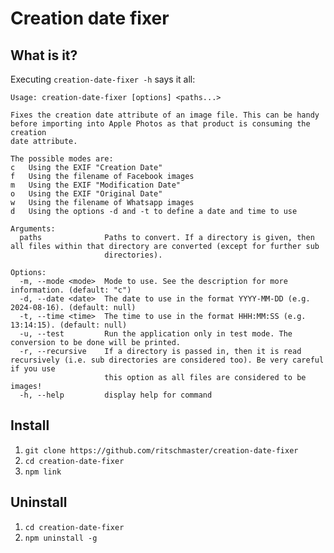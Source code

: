 # Creation date fixer

## What is it?

Executing `creation-date-fixer -h` says it all:

    Usage: creation-date-fixer [options] <paths...>
    
    Fixes the creation date attribute of an image file. This can be handy before importing into Apple Photos as that product is consuming the creation
    date attribute.
    
    The possible modes are:
    c   Using the EXIF "Creation Date"
    f   Using the filename of Facebook images
    m   Using the EXIF "Modification Date"
    o   Using the EXIF "Original Date"
    w   Using the filename of Whatsapp images
    d   Using the options -d and -t to define a date and time to use
    
    Arguments:
      paths              Paths to convert. If a directory is given, then all files within that directory are converted (except for further sub
                         directories).
    
    Options:
      -m, --mode <mode>  Mode to use. See the description for more information. (default: "c")
      -d, --date <date>  The date to use in the format YYYY-MM-DD (e.g. 2024-08-16). (default: null)
      -t, --time <time>  The time to use in the format HHH:MM:SS (e.g. 13:14:15). (default: null)
      -u, --test         Run the application only in test mode. The conversion to be done will be printed.
      -r, --recursive    If a directory is passed in, then it is read recursively (i.e. sub directories are considered too). Be very careful if you use
                         this option as all files are considered to be images!
      -h, --help         display help for command

## Install

1. `git clone https://github.com/ritschmaster/creation-date-fixer`
2. `cd creation-date-fixer`
3. `npm link`

## Uninstall

1. `cd creation-date-fixer`
2. `npm uninstall -g`